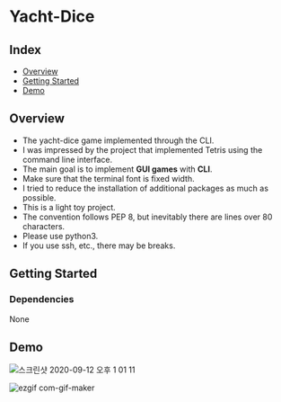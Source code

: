 # Yacht-Dice
## Index
  - [Overview](#overview) 
  - [Getting Started](#getting-started)
  - [Demo](#Demo)
## Overview
- The yacht-dice game implemented through the CLI.
- I was impressed by the project that implemented Tetris using the command line interface.
- The main goal is to implement **GUI games** with **CLI**.
- Make sure that the terminal font is fixed width.
- I tried to reduce the installation of additional packages as much as possible.
- This is a light toy project.
- The convention follows PEP 8, but inevitably there are lines over 80 characters.
- Please use python3.
- If you use ssh, etc., there may be breaks.

## Getting Started
### Dependencies
None

## Demo

![스크린샷 2020-09-12 오후 1 01 11](https://user-images.githubusercontent.com/26249582/92988355-bb0c2b80-f505-11ea-9c95-fdcd2b093191.png)

![ezgif com-gif-maker](https://user-images.githubusercontent.com/26249582/95669096-92845980-0bb7-11eb-9f0e-969f387c9874.gif)



